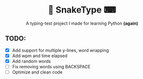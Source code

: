 <h1 align=center>🐍 SnakeType ⌨</h1>
<p align=center>A typing-test project I made for learning Python <b>(again)</b>

## TODO:
- [x] Add support for multiple y-lines, word wrapping
- [x] Add wpm and time elapsed
- [x] Add random words
- [ ] Fix removing words using BACKSPACE
- [ ] Optimize and clean code